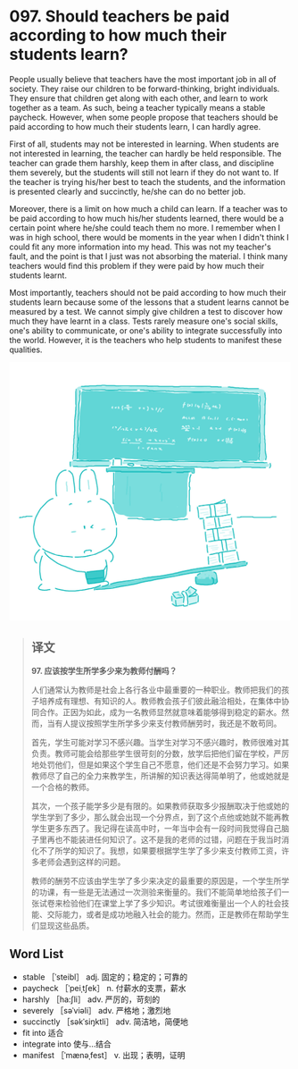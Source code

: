 # 097. Should teachers be paid according to how much their students learn?

People usually believe that teachers have the most important job in all of society. They raise our children to be forward-thinking, bright individuals. They ensure that children get along with each other, and learn to work together as a team. As such, being a teacher typically means a stable paycheck. However, when some people propose that teachers should be paid according to how much their students learn, I can hardly agree.

First of all, students may not be interested in learning. When students are not interested in learning, the teacher can hardly be held responsible. The teacher can grade them harshly, keep them in after class, and discipline them severely, but the students will still not learn if they do not want to. If the teacher is trying his/her best to teach the students, and the information is presented clearly and succinctly, he/she can do no better job.

Moreover, there is a limit on how much a child can learn. If a teacher was to be paid according to how much his/her students learned, there would be a certain point where he/she could teach them no more. I remember when I was in high school, there would be moments in the year when I didn't think I could fit any more information into my head. This was not my teacher's fault, and the point is that I just was not absorbing the material. I think many teachers would find this problem if they were paid by how much their students learnt.

Most importantly, teachers should not be paid according to how much their students learn because some of the lessons that a student learns cannot be measured by a test. We cannot simply give children a test to discover how much they have learnt in a class. Tests rarely measure one's social skills, one's ability to communicate, or one's ability to integrate successfully into the world. However, it is the teachers who help students to manifest these qualities.

![](.gitbook/assets/toefl-ibt-high-score-essays-097.jpg)

> ## 译文
>
> **97. 应该按学生所学多少来为教师付酬吗？**
>
> 人们通常认为教师是社会上各行各业中最重要的一种职业。教师把我们的孩子培养成有理想、有知识的人。教师教会孩子们彼此融洽相处，在集体中协同合作。正因为如此，成为一名教师显然就意味着能够得到稳定的薪水。然而，当有人提议按照学生所学多少来支付教师酬劳时，我还是不敢苟同。
>
> 首先，学生可能对学习不感兴趣。当学生对学习不感兴趣时，教师很难对其负责。教师可能会给那些学生很苛刻的分数，放学后把他们留在学校，严厉地处罚他们，但是如果这个学生自己不愿意，他们还是不会努力学习。如果教师尽了自己的全力来教学生，所讲解的知识表达得简单明了，他或她就是一个合格的教师。
>
> 其次，一个孩子能学多少是有限的。如果教师获取多少报酬取决于他或她的学生学到了多少，那么就会出现一个分界点，到了这个点他或她就不能再教学生更多东西了。我记得在读高中时，一年当中会有一段时间我觉得自己脑子里再也不能装进任何知识了。这不是我的老师的过错，问题在于我当时消化不了所学的知识了。我想，如果要根据学生学了多少来支付教师工资，许多老师会遇到这样的问题。
>
> 教师的酬劳不应该由学生学了多少来决定的最重要的原因是，一个学生所学的功课，有一些是无法通过一次测验来衡量的。我们不能简单地给孩子们一张试卷来检验他们在课堂上学了多少知识。考试很难衡量出一个人的社会技能、交际能力，或者是成功地融入社会的能力。然而，正是教师在帮助学生们显现这些品质。

## Word List

* stable ［ˈsteibl］ adj. 固定的；稳定的；可靠的
* paycheck ［ˈpeiˌtʃek］ n. 付薪水的支票，薪水
* harshly ［ha:ʃli］ adv. 严厉的，苛刻的
* severely ［səˈviəli］ adv. 严格地；激烈地
* succinctly ［səkˈsiŋktli］ adv. 简洁地，简便地
* fit into 适合
* integrate into 使与…结合
* manifest ［ˈmænəˌfest］ v. 出现；表明，证明

